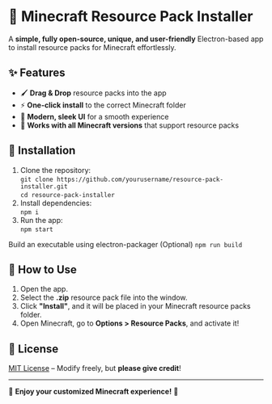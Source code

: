 # 🎨 Minecraft Resource Pack Installer  

A **simple, fully open-source, unique, and user-friendly** Electron-based app to install resource packs for Minecraft effortlessly.  

## ✨ Features  
- 🖌 **Drag & Drop** resource packs into the app  
- ⚡ **One-click install** to the correct Minecraft folder  
- 🎨 **Modern, sleek UI** for a smooth experience  
- 🔄 **Works with all Minecraft versions** that support resource packs  

## 🚀 Installation  
1. Clone the repository:  
   `git clone https://github.com/yourusername/resource-pack-installer.git`  
   `cd resource-pack-installer`  
2. Install dependencies:  
   `npm i`  
3. Run the app:  
   `npm start`
   
Build an executable using electron-packager (Optional) 
   `npm run build`  

## 📖 How to Use  
1. Open the app.  
2. Select the **.zip** resource pack file into the window.  
3. Click **"Install"**, and it will be placed in your Minecraft resource packs folder.  
4. Open Minecraft, go to **Options > Resource Packs**, and activate it!  

## 📜 License  
[MIT License](LICENSE) – Modify freely, but **please give credit**!  

---

🌟 **Enjoy your customized Minecraft experience!** 🚀  
